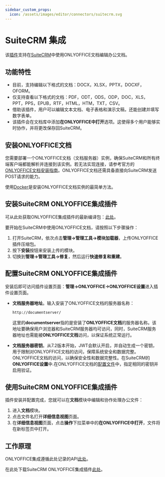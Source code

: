 ```yaml
---
sidebar_custom_props:
  icon: /assets/images/editor/connectors/suitecrm.svg
---
```


# SuiteCRM 集成

该[插件](https://github.com/ONLYOFFICE/onlyoffice-suitecrm)支持在[SuiteCRM](https://suitecrm.com/)中使用ONLYOFFICE文档编辑办公文档。

## 功能特性

- 目前，支持编辑以下格式的文档：DOCX，XLSX，PPTX，DOCXF，OFORM。
- 仅支持查看以下格式的文档：PDF，ODT，ODS，ODP，DOC，XLS，PPT，PPS，EPUB，RTF，HTML，HTM，TXT，CSV。
- 借助该插件，用户可以编辑文本文档、电子表格和演示文稿，还能创建并填写数字表单。
- 该插件会在文档库中添加**在ONLYOFFICE中打开**选项。这使得多个用户能够实时协作，并将更改保存回SuiteCRM。

## 安装ONLYOFFICE文档

您需要部署一个ONLYOFFICE文档（文档服务器）实例，确保SuiteCRM和所有终端客户端都能解析并连接到该实例。若无法实现连接，请参考官方的[ONLYOFFICE文档安装指南](https://helpcenter.onlyoffice.com/server/linux/document/linux-installation.aspx)。ONLYOFFICE文档还需具备直接向SuiteCRM发送POST请求的能力。

使用[Docker](https://github.com/onlyoffice/Docker-DocumentServer)是安装ONLYOFFICE文档实例的最简单方法。

## 安装SuiteCRM ONLYOFFICE集成插件

可从此处获取ONLYOFFICE集成插件的最新编译包：[此处](https://github.com/ONLYOFFICE/onlyoffice-suitecrm/releases)。

要开始在SuiteCRM中使用ONLYOFFICE文档，请按照以下步骤操作：

1. 打开SuiteCRM，依次点击**管理->管理工具->模块加载器**，上传ONLYOFFICE插件压缩包。
2. 按下**安装**按钮来安装上传的模块。
3. 切换到**管理->管理工具->修复**，然后运行**快速修复和重建**。

## 配置SuiteCRM ONLYOFFICE集成插件

安装后即可访问插件设置页面：**管理->ONLYOFFICE->ONLYOFFICE设置**进入插件设置页面。

- **文档服务器地址**。输入安装了ONLYOFFICE文档的服务器名称：

  ``` sh
  http://documentserver/
  ```

  这里的**documentserver**指的是安装了**ONLYOFFICE文档**的服务器名称。该地址要确保用户浏览器和SuiteCRM服务器均可访问，同时，SuiteCRM服务器地址也需能被**ONLYOFFICE文档**访问，以保证系统正常运行。

- **文档服务器密钥**。从7.2版本开始，JWT会默认开启，并自动生成一个密钥，用于限制对ONLYOFFICE文档的访问，保障系统安全和数据完整。ONLYOFFICE文档的访问，以确保安全性和数据完整性。在SuiteCRM的**ONLYOFFICE设置**中.在ONLYOFFICE文档的[配置文件](../../additional-api/signature/signature.md)中，指定相同的密钥并启用验证。

## 使用SuiteCRM ONLYOFFICE集成插件

插件安装并配置完成，您就可以在**文档**模块中编辑和协作处理办公文件：

1. 进入**文档**模块。
2. 点击文件名打开**详细信息视图**页面。
3. 在**详细信息视图**页面，点击**操作**下拉菜单中的**在ONLYOFFICE中打开**，文件将在新标签页中打开。

## 工作原理

ONLYOFFICE集成遵循此处记录的API[此处](../basic-concepts.md)。

在此处下载SuiteCRM ONLYOFFICE集成插件[此处](https://github.com/ONLYOFFICE/onlyoffice-suitecrm)。
